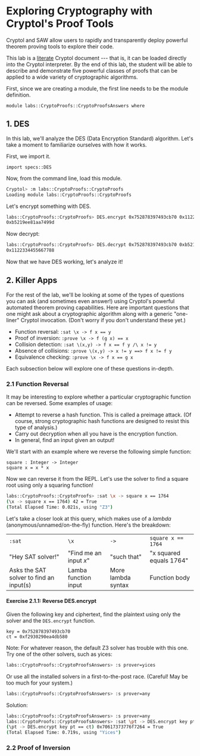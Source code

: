 # Exploring Cryptography with Cryptol's Proof Tools

Cryptol and SAW allow users to rapidly and transparently deploy powerful theorem proving tools to explore their code.

This lab is a
[literate](https://en.wikipedia.org/wiki/Literate_programming) Cryptol
document --- that is, it can be loaded directly into the Cryptol
interpreter. By the end of this lab, the student will be able to describe and demonstrate five powerful classes of proofs that can be applied to a wide variety of cryptographic algorithms.

First, since we are creating a module, the first line needs to be the
module definition.

```
module labs::CryptoProofs::CryptoProofsAnswers where
```

## 1. DES

In this lab, we'll analyze the DES (Data Encryption Standard) algorithm. Let's take a moment to familiarize ourselves with how it works.

First, we import it.

```
import specs::DES
```

Now, from the command line, load this module.

```bash
Cryptol> :m labs::CryptoProofs::CryptoProofs
Loading module labs::CryptoProofs::CryptoProofs
```

 Let's encrypt something with DES.

```bash
labs::CryptoProofs::CryptoProofs> DES.encrypt 0x752878397493cb70 0x1122334455667788
0xb5219ee81aa7499d
```

 Now decrypt:

 ```bash
 labs::CryptoProofs::CryptoProofs> DES.decrypt 0x752878397493cb70 0xb5219ee81aa7499d
 0x1122334455667788
 ```

Now that we have DES working, let's analyze it!

## 2. Killer Apps

For the rest of the lab, we'll be looking at some of the types of questions you can ask (and sometimes even answer!) using Cryptol's powerful automated theorem proving capabilities. Here are important questions that one might ask about a cryptographic algorithm along with a generic "one-liner" Cryptol invocation. (Don't worry if you don't understand these yet.)

* Function reversal: `:sat \x -> f x == y`
* Proof of inversion: `:prove \x -> f (g x) == x`
* Collision detection: `:sat \(x,y) -> f x == f y /\ x != y`
* Absence of collisions: `:prove \(x,y) -> x != y ==> f x != f y`
* Equivalence checking: `:prove \x -> f x == g x`

Each subsection below will explore one of these questions in-depth.

### 2.1 Function Reversal

It may be interesting to explore whether a particular cryptographic function can be reversed. Some examples of usage:

* Attempt to reverse a hash function. This is called a preimage attack. (Of course, strong cryptographic hash functions are designed to resist this type of analysis.)
* Carry out decryption when all you have is the encryption function.
* In general, find an input given an output!

We'll start with an example where we reverse the following simple function:

```
square : Integer -> Integer
square x = x * x
```

Now we can reverse it from the REPL. Let's use the solver to find a square root using only a squaring function!

```bash
labs::CryptoProofs::CryptoProofs> :sat \x -> square x == 1764
(\x -> square x == 1764) 42 = True
(Total Elapsed Time: 0.021s, using "Z3")
```

Let's take a closer look at this query, which makes use of a *lambda* (anonymous/unnamed/on-the-fly) function. Here's the breakdown:

|||||
| --- | --- | --- | --- |
| `:sat`            | `\x`                   | `->`        | `square x == 1764` |
| "Hey SAT solver!" | "Find me an input *x*" | "such that" | "x squared equals 1764" |
| Asks the SAT solver to find an input(s) | Lamba function input | More lambda syntax | Function body |

#### Exercise 2.1.1: Reverse DES.encrypt

Given the following key and ciphertext, find the plaintext using only the solver and the `DES.encrypt` function.

```
key = 0x752878397493cb70
ct = 0xf2930290ea4db580
```

Note: For whatever reason, the default Z3 solver has trouble with this one. Try one of the other solvers, such as yices:

```bash
labs::CryptoProofs::CryptoProofsAnswers> :s prover=yices
```

Or use all the installed solvers in a first-to-the-post race. (Careful! May be too much for your system.)

```bash
labs::CryptoProofs::CryptoProofsAnswers> :s prover=any
```

Solution:

```bash
labs::CryptoProofs::CryptoProofsAnswers> :s prover=any
labs::CryptoProofs::CryptoProofsAnswers> :sat \pt -> DES.encrypt key pt == ct
(\pt -> DES.encrypt key pt == ct) 0x70617373776f7264 = True
(Total Elapsed Time: 0.719s, using "Yices")
```

### 2.2 Proof of Inversion